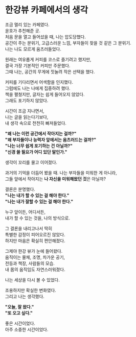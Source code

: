 # 한강뷰 카페에서의 생각

조금 멀리 있는 카페였다.  
윤호가 추천해준 곳.  
처음 문을 열고 들어섰을 때, 나는 압도당했다.  
공간이 주는 분위기, 고급스러운 느낌, 부자들이 찾을 것 같은 그 분위기.  
나는 나도 모르게 움츠러들었다.

원래는 여유롭게 커피를 코스로 즐기려고 했지만,  
결국 가장 기본적인 커피만 주문했다.  
그때 나는, 공간의 무게에 짓눌려 작은 선택을 했다.

커피를 기다리면서 어색함을 인지했다.  
그럼에도 나는 나에게 집중하려 했다.  
책을 펼쳤지만, 글자는 쉽게 들어오지 않았다.  
그래도 포기하지 않았다.

시간이 조금 지나면서,  
나는 글을 읽는다기보다,  
내 생각 속으로 천천히 빠져들었다.

**"왜 나는 이런 공간에서 작아지는 걸까?"**  
**"왜 부자들이나 능력자 앞에서는 움츠러드는 걸까?"**  
**"나는 너무 쉽게 포기하는 건 아닐까?"**  
**"신경 쓸 필요가 어디 있단 말인가."**

생각이 꼬리를 물고 이어졌다.

과거의 기억을 더듬어 봤을 때.
나는 부자들을 미워한 게 아니라,  
그들 앞에서 작아지는 **나 자신을 미워해왔던 것**은 아닐까?

결론은 분명했다.  
**"나는 내가 할 수 있는 걸 해야 한다."**  
**"나는 내가 잘할 수 있는 걸 해야 한다."**

누구 앞이든, 어디서든,  
내가 할 수 있는 것을, 나의 방식으로.

그 결론을 내리고나서 딱히  
특별한 감정이 피어오르진 않았다.  
하지만 마음은 확실히 편안해졌다.

그제야 한강 뷰가 눈에 들어왔다.  
움직이는 물체, 조명, 차가운 공기,  
전등과 책장, 사람들의 모습.  
내 몸의 움직임도 자연스러워졌다.

나는 세상을 다시 볼 수 있었다.

조용하지만 확실한 변화였다.  
그리고 나는 생각했다.

**"오늘, 잘 왔다."**  
**"또 오고 싶다."**

좋은 시간이었다.  
아주 소중한 시간이었다.
